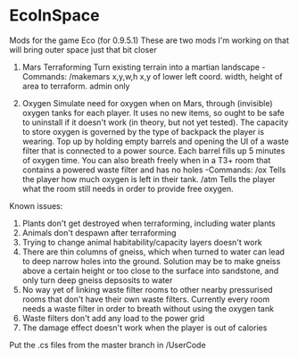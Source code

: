 # EcoInSpace
Mods for the game Eco (for 0.9.5.1)
These are two mods I'm working on that will bring outer space just that bit closer

1. Mars Terraforming
Turn existing terrain into a martian landscape
  -Commands:
  /makemars x,y,w,h
    x,y of lower left coord. 
    width, height of area to terraform. 
    admin only

2. Oxygen
Simulate need for oxygen when on Mars, through (invisible) oxygen tanks for each player.
It uses no new items, so ought to be safe to uninstall if it doesn't work (in theory, but not yet tested).
The capacity to store oxygen is governed by the type of backpack the player is wearing.
Top up by holding empty barrels and opening the UI of a waste filter that is connected to a power source.
Each barrel fills up 5 minutes of oxygen time.
You can also breath freely when in a T3+ room that contains a powered waste filter and has no holes
  -Commands:
  /ox
    Tells the player how much oxygen is left in their tank. 
  /atm
    Tells the player what the room still needs in order to provide free oxygen. 

Known issues:
1. Plants don't get destroyed when terraforming, including water plants
2. Animals don't despawn after terraforming
3. Trying to change animal habitability/capacity layers doesn't work
4. There are thin columns of gneiss, which when turned to water can lead to deep narrow holes into the ground. Solution may be to make gneiss above a certain height or too close to the surface into sandstone, and only turn deep gneiss depsosits to water
5. No way yet of linking waste filter rooms to other nearby pressurised rooms that don't have their own waste filters. Currently every room needs a waste filter in order to breath without using the oxygen tank
6. Waste filters don't add any load to the power grid
7. The damage effect doesn't work when the player is out of calories

Put the .cs files from the master branch in /UserCode
